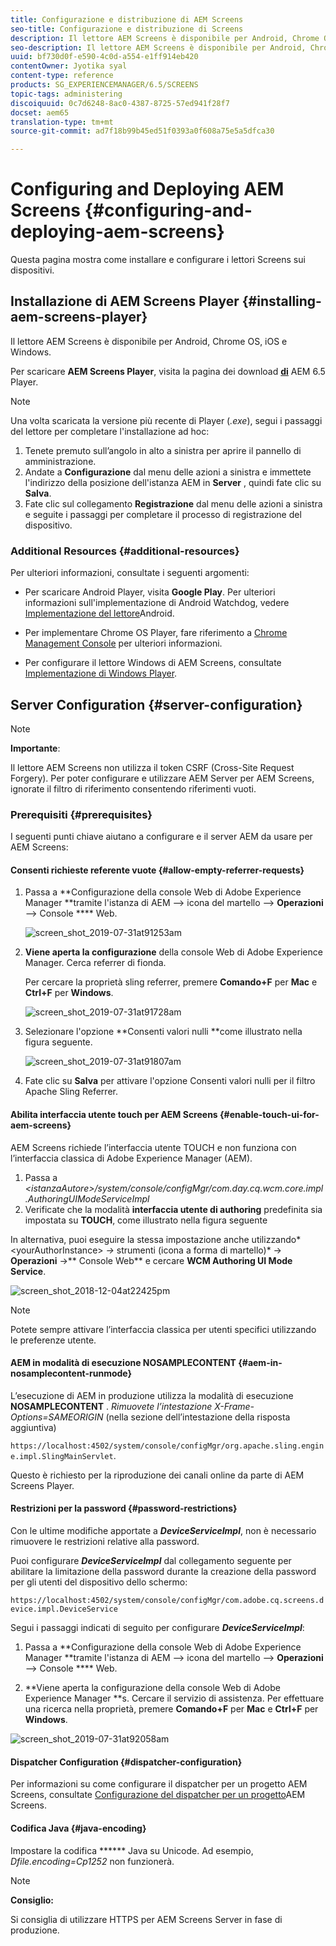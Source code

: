 ```yaml
---
title: Configurazione e distribuzione di AEM Screens
seo-title: Configurazione e distribuzione di Screens
description: Il lettore AEM Screens è disponibile per Android, Chrome OS, iOS e Windows. Questa pagina descrive la configurazione e l’implementazione di AEM Screens e riassume le linee guida per la selezione di h/w per il dispositivo di riproduzione.
seo-description: Il lettore AEM Screens è disponibile per Android, Chrome OS, iOS e Windows. Questa pagina descrive la configurazione e l’implementazione di AEM Screens e riassume le linee guida per la selezione di h/w per il dispositivo di riproduzione.
uuid: bf730d0f-e590-4c0d-a554-e1ff914eb420
contentOwner: Jyotika syal
content-type: reference
products: SG_EXPERIENCEMANAGER/6.5/SCREENS
topic-tags: administering
discoiquuid: 0c7d6248-8ac0-4387-8725-57ed941f28f7
docset: aem65
translation-type: tm+mt
source-git-commit: ad7f18b99b45ed51f0393a0f608a75e5a5dfca30

---
```



# Configuring and Deploying AEM Screens {#configuring-and-deploying-aem-screens}

Questa pagina mostra come installare e configurare i lettori Screens sui dispositivi.

## Installazione di AEM Screens Player {#installing-aem-screens-player}

Il lettore AEM Screens è disponibile per Android, Chrome OS, iOS e Windows.

Per scaricare **AEM Screens Player**, visita la pagina dei download [**di**](https://download.macromedia.com/screens/) AEM 6.5 Player.

>[!NOTE]
>
>Una volta scaricata la versione più recente di Player (*.exe*), segui i passaggi del lettore per completare l'installazione ad hoc:
>
>1. Tenete premuto sull’angolo in alto a sinistra per aprire il pannello di amministrazione.
>1. Andate a **Configurazione** dal menu delle azioni a sinistra e immettete l'indirizzo della posizione dell'istanza AEM in **Server** , quindi fate clic su **Salva**.
>1. Fate clic sul collegamento **Registrazione** dal menu delle azioni a sinistra e seguite i passaggi per completare il processo di registrazione del dispositivo.
>



### Additional Resources {#additional-resources}

Per ulteriori informazioni, consultate i seguenti argomenti:

* Per scaricare Android Player, visita **Google Play**. Per ulteriori informazioni sull'implementazione di Android Watchdog, vedere [Implementazione del lettore](implementing-android-player.md)Android.

* Per implementare Chrome OS Player, fare riferimento a [Chrome Management Console](implementing-chrome-os-player.md) per ulteriori informazioni.

* Per configurare il lettore Windows di AEM Screens, consultate [Implementazione di Windows Player](implementing-windows-player.md).

## Server Configuration {#server-configuration}

>[!NOTE]
>
>**Importante**:
>
>Il lettore AEM Screens non utilizza il token CSRF (Cross-Site Request Forgery). Per poter configurare e utilizzare AEM Server per AEM Screens, ignorate il filtro di riferimento consentendo riferimenti vuoti.

### Prerequisiti {#prerequisites}

I seguenti punti chiave aiutano a configurare e il server AEM da usare per AEM Screens:

#### Consenti richieste referente vuote {#allow-empty-referrer-requests}

1. Passa a **Configurazione della console Web di Adobe Experience Manager **tramite l'istanza di AEM —&gt; icona del martello —&gt; **Operazioni** —&gt; Console **** Web.

   ![screen_shot_2019-07-31at91253am](assets/screen_shot_2019-07-31at91253am.png)

1. **Viene aperta la configurazione** della console Web di Adobe Experience Manager. Cerca referrer di fionda.

   Per cercare la proprietà sling referrer, premere **Comando+F** per **Mac** e **Ctrl+F** per **Windows**.

   ![screen_shot_2019-07-31at91728am](assets/screen_shot_2019-07-31at91728am.png)

1. Selezionare l'opzione **Consenti valori nulli **come illustrato nella figura seguente.

   ![screen_shot_2019-07-31at91807am](assets/screen_shot_2019-07-31at91807am.png)

1. Fate clic su **Salva** per attivare l'opzione Consenti valori nulli per il filtro Apache Sling Referrer.

#### Abilita interfaccia utente touch per AEM Screens {#enable-touch-ui-for-aem-screens}

AEM Screens richiede l’interfaccia utente TOUCH e non funziona con l’interfaccia classica di Adobe Experience Manager (AEM).

1. Passa a *&lt;istanzaAutore&gt;/system/console/configMgr/com.day.cq.wcm.core.impl.AuthoringUIModeServiceImpl*
1. Verificate che la modalità **interfaccia utente di authoring** predefinita sia impostata su **TOUCH**, come illustrato nella figura seguente

In alternativa, puoi eseguire la stessa impostazione anche utilizzando*&lt;yourAuthorInstance&gt; *-&gt;* strumenti (icona a forma di martello)* -&gt; **Operazioni** -&gt;** Console Web** e cercare **WCM Authoring UI Mode Service**.

![screen_shot_2018-12-04at22425pm](assets/screen_shot_2018-12-04at22425pm.png)

>[!NOTE]
>
>Potete sempre attivare l’interfaccia classica per utenti specifici utilizzando le preferenze utente.

#### AEM in modalità di esecuzione NOSAMPLECONTENT {#aem-in-nosamplecontent-runmode}

L’esecuzione di AEM in produzione utilizza la modalità di esecuzione **NOSAMPLECONTENT** . *Rimuovete l’intestazione X-Frame-Options=SAMEORIGIN* (nella sezione dell’intestazione della risposta aggiuntiva)

`https://localhost:4502/system/console/configMgr/org.apache.sling.engine.impl.SlingMainServlet`.

Questo è richiesto per la riproduzione dei canali online da parte di AEM Screens Player.

#### Restrizioni per la password {#password-restrictions}

Con le ultime modifiche apportate a ***DeviceServiceImpl***, non è necessario rimuovere le restrizioni relative alla password.

Puoi configurare ***DeviceServiceImpl*** dal collegamento seguente per abilitare la limitazione della password durante la creazione della password per gli utenti del dispositivo dello schermo:

`https://localhost:4502/system/console/configMgr/com.adobe.cq.screens.device.impl.DeviceService`

Segui i passaggi indicati di seguito per configurare ***DeviceServiceImpl***:

1. Passa a **Configurazione della console Web di Adobe Experience Manager **tramite l'istanza di AEM —&gt; icona del martello —&gt; **Operazioni** —&gt; Console **** Web.

1. **Viene aperta la configurazione della console Web di Adobe Experience Manager **s. Cercare il servizio di assistenza. Per effettuare una ricerca nella proprietà, premere **Comando+F** per **Mac** e **Ctrl+F** per **Windows**.

![screen_shot_2019-07-31at92058am](assets/screen_shot_2019-07-31at92058am.png)

#### Dispatcher Configuration {#dispatcher-configuration}

Per informazioni su come configurare il dispatcher per un progetto AEM Screens, consultate [Configurazione del dispatcher per un progetto](dispatcher-configurations-aem-screens.md)AEM Screens.

#### Codifica Java {#java-encoding}

Impostare la codifica ****** Java su Unicode. Ad esempio, *Dfile.encoding=Cp1252* non funzionerà.

>[!NOTE]
>
>**Consiglio:**
>
>Si consiglia di utilizzare HTTPS per AEM Screens Server in fase di produzione.

